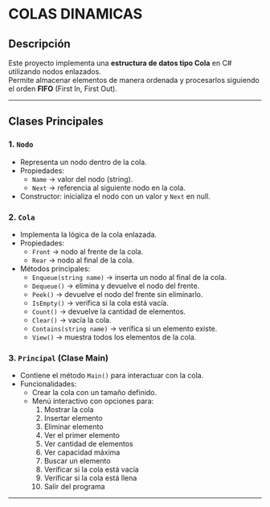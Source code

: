 
# COLAS DINAMICAS

## Descripción
Este proyecto implementa una **estructura de datos tipo Cola** en C# utilizando nodos enlazados.  
Permite almacenar elementos de manera ordenada y procesarlos siguiendo el orden **FIFO** (First In, First Out).

---

## Clases Principales

### 1. `Nodo`
- Representa un nodo dentro de la cola.
- Propiedades:
  - `Name` → valor del nodo (string).
  - `Next` → referencia al siguiente nodo en la cola.
- Constructor: inicializa el nodo con un valor y `Next` en null.

### 2. `Cola`
- Implementa la lógica de la cola enlazada.
- Propiedades:
  - `Front` → nodo al frente de la cola.
  - `Rear` → nodo al final de la cola.
- Métodos principales:
  - `Enqueue(string name)` → inserta un nodo al final de la cola.
  - `Dequeue()` → elimina y devuelve el nodo del frente.
  - `Peek()` → devuelve el nodo del frente sin eliminarlo.
  - `IsEmpty()` → verifica si la cola está vacía.
  - `Count()` → devuelve la cantidad de elementos.
  - `Clear()` → vacía la cola.
  - `Contains(string name)` → verifica si un elemento existe.
  - `View()` → muestra todos los elementos de la cola.

### 3. `Principal` (Clase Main)
- Contiene el método `Main()` para interactuar con la cola.
- Funcionalidades:
  - Crear la cola con un tamaño definido.
  - Menú interactivo con opciones para:
    1. Mostrar la cola
    2. Insertar elemento
    3. Eliminar elemento
    4. Ver el primer elemento
    5. Ver cantidad de elementos
    6. Ver capacidad máxima
    7. Buscar un elemento
    8. Verificar si la cola está vacía
    9. Verificar si la cola está llena
    0. Salir del programa

---

